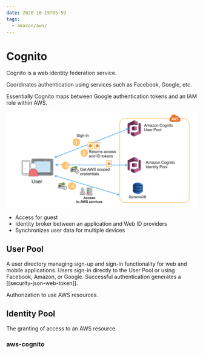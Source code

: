 ```yaml
---
date: 2020-10-15T05:59
tags:
  - amazon/aws/
---
```

# Cognito

Cognito is a web identity federation service.

Coordinates authentication using services such as Facebook, Google, etc.

Essentially Cognito maps between Google authentication tokens and an IAM role within AWS.

![Cognito Process Flow](./static/CognitoDiagram.png)

* Access for guest
* Identity broker between an application and Web ID providers
* Synchronizes user data for multiple devices

## User Pool

A user directory managing sign-up and sign-in functionality for web and mobile applications. 
Users sign-in directly to the User Pool or using Facebook, Amazon, or Google.
Successful authentication generates a [[security-json-web-token]].

Authorization to use AWS resources.

## Identity Pool

The granting of access to an AWS resource.



### aws-cognito